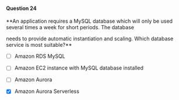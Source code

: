 #### Question  24


**An application requires a MySQL database which will only be used several times a week for short periods. The database

needs to provide automatic instantiation and scaling. Which database service is most suitable?**


- [ ] Amazon RDS MySQL


- [ ] Amazon EC2 instance with MySQL database installed


- [ ] Amazon Aurora


- [x] Amazon Aurora Serverless


